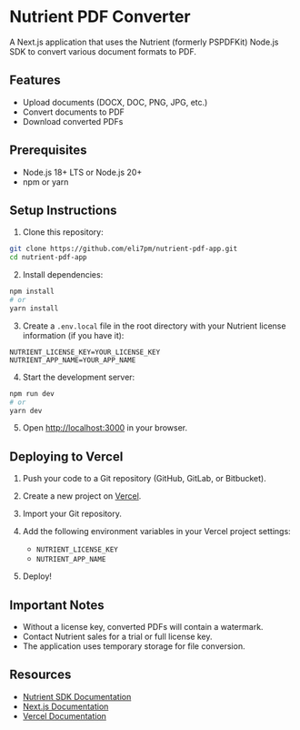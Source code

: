 # Nutrient PDF Converter

A Next.js application that uses the Nutrient (formerly PSPDFKit) Node.js SDK to convert various document formats to PDF.

## Features

- Upload documents (DOCX, DOC, PNG, JPG, etc.)
- Convert documents to PDF
- Download converted PDFs

## Prerequisites

- Node.js 18+ LTS or Node.js 20+
- npm or yarn

## Setup Instructions

1. Clone this repository:

```bash
git clone https://github.com/eli7pm/nutrient-pdf-app.git
cd nutrient-pdf-app
```

2. Install dependencies:

```bash
npm install
# or
yarn install
```

3. Create a `.env.local` file in the root directory with your Nutrient license information (if you have it):

```
NUTRIENT_LICENSE_KEY=YOUR_LICENSE_KEY
NUTRIENT_APP_NAME=YOUR_APP_NAME
```

4. Start the development server:

```bash
npm run dev
# or
yarn dev
```

5. Open [http://localhost:3000](http://localhost:3000) in your browser.

## Deploying to Vercel

1. Push your code to a Git repository (GitHub, GitLab, or Bitbucket).

2. Create a new project on [Vercel](https://vercel.com).

3. Import your Git repository.

4. Add the following environment variables in your Vercel project settings:
   - `NUTRIENT_LICENSE_KEY`
   - `NUTRIENT_APP_NAME`

5. Deploy!

## Important Notes

- Without a license key, converted PDFs will contain a watermark.
- Contact Nutrient sales for a trial or full license key.
- The application uses temporary storage for file conversion.

## Resources

- [Nutrient SDK Documentation](https://pspdfkit.com/guides/web/current/nutrient-overview/nutrient/)
- [Next.js Documentation](https://nextjs.org/docs)
- [Vercel Documentation](https://vercel.com/docs)
